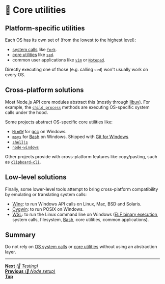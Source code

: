 # 🤖 Core utilities

## Platform-specific utilities

Each OS has its own set of (from the lowest to the highest level):

- [system calls](https://en.wikipedia.org/wiki/System_call) like
  [`fork`](http://man7.org/linux/man-pages/man2/fork.2.html).
- [core utilities](https://www.gnu.org/software/coreutils/) like
  [`sed`](https://www.gnu.org/software/sed/manual/sed.html).
- common user applications like [`vim`](https://www.vim.org/) or
  [`Notepad`](https://en.wikipedia.org/wiki/Microsoft_Notepad).

Directly executing one of those (e.g. calling `sed`) won't usually work on every
OS.

## Cross-platform solutions

Most Node.js API core modules abstract this (mostly through
[libuv](http://libuv.org)). For example, the
[`child_process`](https://nodejs.org/api/child_process.html) methods are
executing OS-specific system calls under the hood.

Some projects abstract OS-specific core utilities like:

- [`MinGW`](http://www.mingw.org/) for [gcc](https://www.gnu.org/software/gcc/)
  on Windows.
- [`msys`](http://www.mingw.org/wiki/msys) for
  [Bash](https://www.gnu.org/software/bash/) on Windows. Shipped with
  [Git for Windows](https://gitforwindows.org/).
- [`shelljs`](https://github.com/shelljs/shelljs)
- [`node-windows`](https://github.com/coreybutler/node-windows)

Other projects provide with cross-platform features like copy/pasting, such as
[`clipboard-cli`](https://github.com/sindresorhus/clipboard-cli).

## Low-level solutions

Finally, some lower-level tools attempt to bring cross-platform compatibility by
emulating or translating system calls:

- [Wine](https://www.winehq.org/): to run Windows API calls on Linux, Mac, BSD
  and Solaris.
- [Cygwin](https://www.cygwin.com/): to run POSIX on Windows.
- [WSL](https://docs.microsoft.com/en-us/windows/wsl/install-win10): to run the
  Linux command line on Windows
  ([ELF binary execution](https://en.wikipedia.org/wiki/Executable_and_Linkable_Format),
  system calls, filesystem, [Bash](https://www.gnu.org/software/bash/), core
  utilities, common applications).

## Summary

Do not rely on [OS system calls](https://en.wikipedia.org/wiki/System_call) or
[core utilities](https://www.gnu.org/software/coreutils/) without using an
abstraction layer.

<hr>

[**Next** _(🤖 Testing)_](testing.md)<br>
[**Previous** _(🤖 Node setup)_](node_setup.md)<br> [**Top**](README.md)<br>
